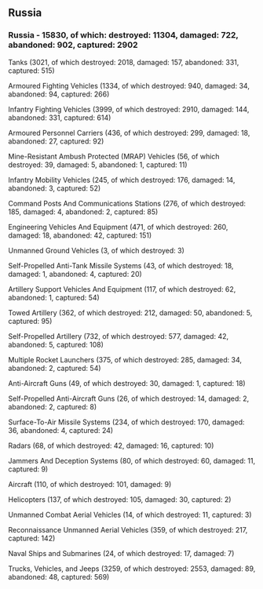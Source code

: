 
 
 ## Russia
 
 ### Russia - 15830, of which: destroyed: 11304, damaged: 722, abandoned: 902, captured: 2902

 

 

 Tanks (3021, of which destroyed: 2018, damaged: 157, abandoned: 331, captured: 515)

 Armoured Fighting Vehicles (1334, of which destroyed: 940, damaged: 34, abandoned: 94, captured: 266)

 Infantry Fighting Vehicles (3999, of which destroyed: 2910, damaged: 144, abandoned: 331, captured: 614)

 Armoured Personnel Carriers (436, of which destroyed: 299, damaged: 18, abandoned: 27, captured: 92)

 Mine-Resistant Ambush Protected (MRAP) Vehicles (56, of which destroyed: 39, damaged: 5, abandoned: 1, captured: 11)

 Infantry Mobility Vehicles (245, of which destroyed: 176, damaged: 14, abandoned: 3, captured: 52)

 Command Posts And Communications Stations (276, of which destroyed: 185, damaged: 4, abandoned: 2, captured: 85)

 Engineering Vehicles And Equipment (471, of which destroyed: 260, damaged: 18, abandoned: 42, captured: 151)

 Unmanned Ground Vehicles (3, of which destroyed: 3)

 Self-Propelled Anti-Tank Missile Systems (43, of which destroyed: 18, damaged: 1, abandoned: 4, captured: 20)

 Artillery Support Vehicles And Equipment (117, of which destroyed: 62, abandoned: 1, captured: 54)

 Towed Artillery (362, of which destroyed: 212, damaged: 50, abandoned: 5, captured: 95)

 Self-Propelled Artillery (732, of which destroyed: 577, damaged: 42, abandoned: 5, captured: 108)

 Multiple Rocket Launchers (375, of which destroyed: 285, damaged: 34, abandoned: 2, captured: 54)

 Anti-Aircraft Guns (49, of which destroyed: 30, damaged: 1, captured: 18)

 Self-Propelled Anti-Aircraft Guns (26, of which destroyed: 14, damaged: 2, abandoned: 2, captured: 8)

 Surface-To-Air Missile Systems (234, of which destroyed: 170, damaged: 36, abandoned: 4, captured: 24)

 Radars (68, of which destroyed: 42, damaged: 16, captured: 10)

 Jammers And Deception Systems (80, of which destroyed: 60, damaged: 11, captured: 9)

 Aircraft (110, of which destroyed: 101, damaged: 9)

 Helicopters (137, of which destroyed: 105, damaged: 30, captured: 2)

 Unmanned Combat Aerial Vehicles (14, of which destroyed: 11, captured: 3)

 Reconnaissance Unmanned Aerial Vehicles (359, of which destroyed: 217, captured: 142)

 Naval Ships and Submarines (24, of which destroyed: 17, damaged: 7)

 Trucks, Vehicles, and Jeeps (3259, of which destroyed: 2553, damaged: 89, abandoned: 48, captured: 569)

